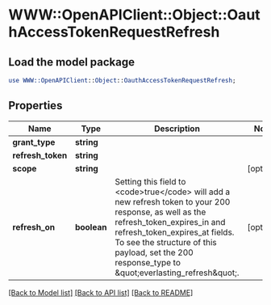 # WWW::OpenAPIClient::Object::OauthAccessTokenRequestRefresh

## Load the model package
```perl
use WWW::OpenAPIClient::Object::OauthAccessTokenRequestRefresh;
```

## Properties
Name | Type | Description | Notes
------------ | ------------- | ------------- | -------------
**grant_type** | **string** |  | 
**refresh_token** | **string** |  | 
**scope** | **string** |  | [optional] 
**refresh_on** | **boolean** | Setting this field to &lt;code&gt;true&lt;/code&gt; will add a new refresh token to your 200 response, as well as the refresh_token_expires_in and refresh_token_expires_at fields. To see the structure of this payload, set the 200 response_type to \&quot;everlasting_refresh\&quot;. | [optional] 

[[Back to Model list]](../README.md#documentation-for-models) [[Back to API list]](../README.md#documentation-for-api-endpoints) [[Back to README]](../README.md)


